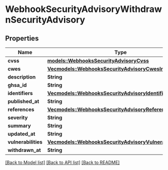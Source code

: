 # WebhookSecurityAdvisoryWithdrawnSecurityAdvisory

## Properties

Name | Type | Description | Notes
------------ | ------------- | ------------- | -------------
**cvss** | [**models::WebhooksSecurityAdvisoryCvss**](webhooks_security_advisory_cvss.md) |  | 
**cwes** | [**Vec<models::WebhooksSecurityAdvisoryCwesInner>**](webhooks_security_advisory_cwes_inner.md) |  | 
**description** | **String** |  | 
**ghsa_id** | **String** |  | 
**identifiers** | [**Vec<models::WebhooksSecurityAdvisoryIdentifiersInner>**](webhooks_security_advisory_identifiers_inner.md) |  | 
**published_at** | **String** |  | 
**references** | [**Vec<models::WebhooksSecurityAdvisoryReferencesInner>**](webhooks_security_advisory_references_inner.md) |  | 
**severity** | **String** |  | 
**summary** | **String** |  | 
**updated_at** | **String** |  | 
**vulnerabilities** | [**Vec<models::WebhooksSecurityAdvisoryVulnerabilitiesInner>**](webhooks_security_advisory_vulnerabilities_inner.md) |  | 
**withdrawn_at** | **String** |  | 

[[Back to Model list]](../README.md#documentation-for-models) [[Back to API list]](../README.md#documentation-for-api-endpoints) [[Back to README]](../README.md)


